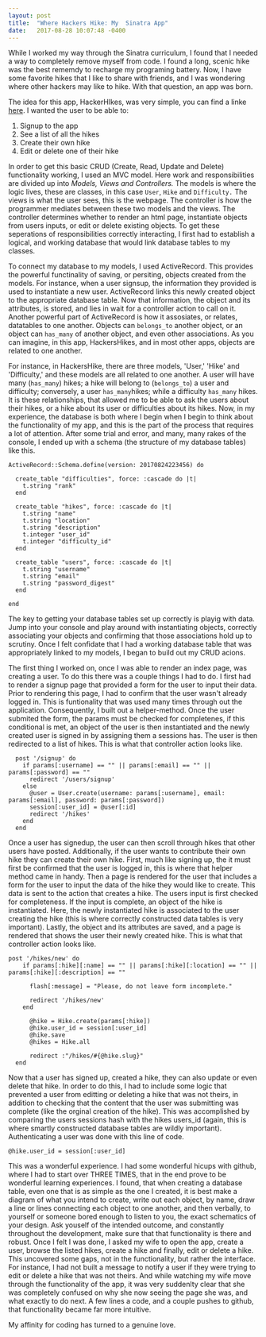 ```yaml
---
layout: post
title:  "Where Hackers Hike: My  Sinatra App"
date:   2017-08-28 10:07:48 -0400
---
```



While I worked my way through the Sinatra curriculum, I found that I needed a way to completely remove myself from code.  I found a long, scenic hike was the best rememdy to recharge my programing battery.  Now, I  have some favorite hikes that I like to share with friends, and I was wondering where other hackers may like to hike.  With that question, an app was born.  

The idea for this app, HackerHIkes, was very simple, you can find a linke  [here](https://github.com/JimHotchkiss/sinatra-fwitter-group-project-v-000).  I wanted the user to be able to: 

1. Signup to the app
2. See a list of all the hikes
3. Create their own hike 
4. Edit or delete one of their hike

In order to get this basic CRUD (Create, Read, Update and Delete) functionality working, I used an MVC model.  Here work and responsibilities are divided up into *Models, Views and Controllers.* The models is where the logic lives, these are classes, in this case `User`, `Hike` and `Difficulty.` The views is what the user sees, this is the webpage.  The controller is how the programmer mediates between these two models and the views.  The controller determines whether to render an html page, instantiate objects from users inputs, or edit or delete existing objects.  To get these seperations of responsibilities correctly interacting, I first had to establish a logical, and working database that would link database tables to my classes.  

To connect my database to my models, I used ActiveRecord.  This provides the powerful functinality of saving, or persiting, objects created from the models.  For instance, when a user signsup, the information they provided is used to instantiate a new user.  ActiveRecord links this newly created object to the appropriate database table.  Now that information, the object and its attributes, is stored, and lies in wait for a controller action to call on it.  Another powerful part of ActiveRecord is how it assosiates, or relates, datatables to one another.  Objects can `belongs_to` another object, or an object can `has_many` of another object, and even other associations.  As you can imagine, in this app, HackersHikes, and in most other apps, objects are related to one another. 

For instance, in HackersHike, there are three models, 'User,' 'Hike' and 'Difficulty,' and these models are all related to one another.  A user will have many (`has_many`) hikes; a hike will belong to (`belongs_to`) a user and difficulty; conversely, a user `has_many`hikes; while a difficulty `has_many` hikes.  It is these relationships, that allowed me to be able to ask the users about their hikes, or a hike about its user or difficulties about its hikes.  Now, in my experience, the database is both where I begin  when I begin to think about the functionality of my app, and this is the part of the process that requires a lot of attention.  After some trial and error, and many, many rakes of the console, I ended up with a schema (the structure of my database tables) like this. 

```
ActiveRecord::Schema.define(version: 20170824223456) do

  create_table "difficulties", force: :cascade do |t|
    t.string "rank"
  end

  create_table "hikes", force: :cascade do |t|
    t.string "name"
    t.string "location"
    t.string "description"
    t.integer "user_id"
    t.integer "difficulty_id"
  end

  create_table "users", force: :cascade do |t|
    t.string "username"
    t.string "email"
    t.string "password_digest"
  end

end

```

The key to getting your database tables set up correctly is playig with data.  Jump into your console and play around with instantiating objects, correctly associating your objects and confirming that those associations hold up to scrutiny.  Once I felt confidate that I had a working database table that was appropriately linked to my models, I began to build out my CRUD acions.  

The first thing I worked on, once I was able to render an index page, was creating a user.  To do this there was a couple things I had to do.  I first had to render a signup page that provided a form for the user to input their data.  Prior to rendering this page, I had to confirm that the user wasn't already logged in.  This is funtionality that was used many times through out the application.  Consequently, I built out a helper-method.  Once the user submited the form, the params must be checked for completenes, if this conditional is met, an object of the user is then instantiated and the newly created user is signed in by assigning them a sessions has.  The user is then redirected to a list of hikes.  This is what that controller action looks like. 

```
  post '/signup' do
    if params[:username] == "" || params[:email] == "" || params[:password] == ""
      redirect '/users/signup'
    else
      @user = User.create(username: params[:username], email: params[:email], password: params[:password])
      session[:user_id] = @user[:id]
      redirect '/hikes'
    end
  end
```

Once a user has signedup, the user can then scroll through hikes that other users have posted.  Additionally, if the user wants to contribute their own hike they can create their own hike.  First, much like signing up, the it must first be confirmed that the user is logged in, this is where that helper method came in handy.  Then a page is rendered for the user that includes a form for the user to input  the data of the hike they would like to create.  This data is sent to the action that creates a hike.  The users input is first checked for completeness.  If the input is complete, an object of the hike is instantiated.  Here, the newly instantiated hike is associated to the user creating the hike (this is where correctly constructed data tables is very important).  Lastly, the object and its attributes are saved, and a page is rendered that shows the user their newly created hike.  This is what that controller action looks like.

```
post '/hikes/new' do
    if params[:hike][:name] == "" || params[:hike][:location] == "" || params[:hike][:description] == ""

      flash[:message] = "Please, do not leave form incomplete."

      redirect '/hikes/new'
    end

      @hike = Hike.create(params[:hike])
      @hike.user_id = session[:user_id]
      @hike.save
      @hikes = Hike.all

      redirect :"/hikes/#{@hike.slug}"
  end
```

Now that a user has signed up, created a hike, they can also update or even delete that hike.  In order to do this, I had to include some logic that prevented a user from editting or deleting a hike that was not theirs, in addition to checking that the content that the user was submitting was complete (like the orginal creation of the hike).  This was accomplished by comparing the users sessions hash with the hikes users_id (again, this is where smartly constructed database tables are wildly important).  Authenticating a user was done with this line of code.  

```
@hike.user_id = session[:user_id]
```

This was a wonderful experience.  I had some wonderful hicups with github, where I had to start over THREE TIMES, that in the end prove to be wonderful learning experiences.  I found, that when creating a database table, even one that is as simple as the one I created, it is best make a diagram of what you intend to create, write out each object, by name, draw a line or lines connecting each object to one another, and then verbally, to yourself or someone bored enough to listen to you, the exact schematics of your design.  Ask youself of the intended outcome, and constantly throughout the development, make sure that that functionality is there and robust.  Once I felt I was done, I asked my wife to open the app, create a user, browse the listed hikes, create a hike and finally, edit or delete a hike.  This uncovered some gaps, not in the functionality, but rather the interface.  For instance, I had not built a message to notify a user if they were trying to edit or delete a hike that was not theirs.  And while watching my wife move through the functionality of the app, it was very suddenlty clear that she was completely confused on why she now seeing the page she was, and what exactly to do next.  A few lines a code, and a couple pushes to github, that functionality became far more intuitive.  

My affinity for coding has turned to a genuine love.  


















